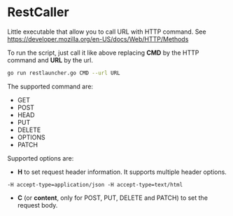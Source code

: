 # RestCaller
Little executable that allow you to call URL with HTTP command. See https://developer.mozilla.org/en-US/docs/Web/HTTP/Methods

To run the script, just call it like above replacing **CMD** by the HTTP command and **URL** by the url.
```sh
go run restlauncher.go CMD --url URL
```

The supported command are:
- GET
- POST
- HEAD
- PUT
- DELETE
- OPTIONS
- PATCH

Supported options are:
- **H** to set request header information. It supports multiple header options.
```
-H accept-type=application/json -H accept-type=text/html
```
- **C** (or **content**, only for POST, PUT, DELETE and PATCH) to set the request body.